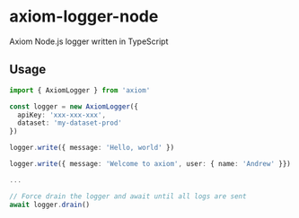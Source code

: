 # axiom-logger-node

Axiom Node.js logger written in TypeScript

## Usage

```typescript
import { AxiomLogger } from 'axiom'

const logger = new AxiomLogger({ 
  apiKey: 'xxx-xxx-xxx',
  dataset: 'my-dataset-prod'
})

logger.write({ message: 'Hello, world' })

logger.write({ message: 'Welcome to axiom', user: { name: 'Andrew' }})

...

// Force drain the logger and await until all logs are sent
await logger.drain()
```
